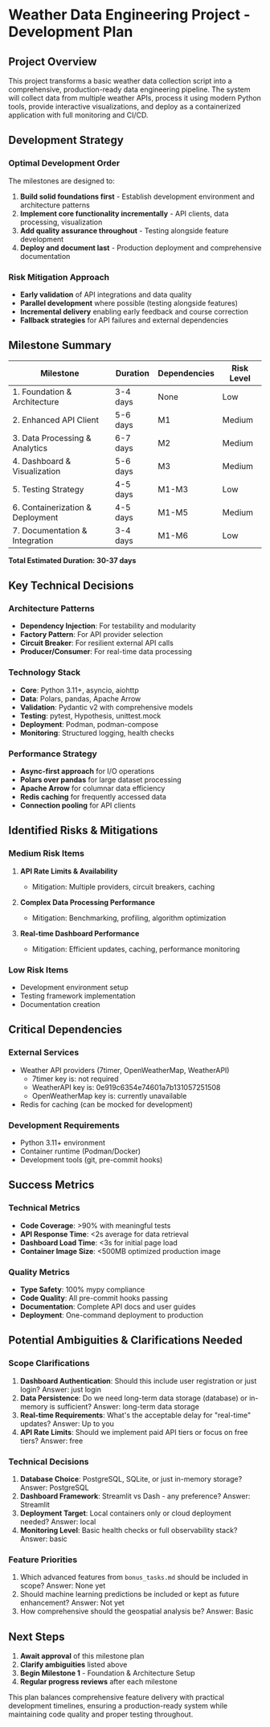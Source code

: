 # Weather Data Engineering Project - Development Plan

## Project Overview

This project transforms a basic weather data collection script into a comprehensive, production-ready data engineering pipeline. The system will collect data from multiple weather APIs, process it using modern Python tools, provide interactive visualizations, and deploy as a containerized application with full monitoring and CI/CD.

## Development Strategy

### Optimal Development Order
The milestones are designed to:
1. **Build solid foundations first** - Establish development environment and architecture patterns
2. **Implement core functionality incrementally** - API clients, data processing, visualization
3. **Add quality assurance throughout** - Testing alongside feature development
4. **Deploy and document last** - Production deployment and comprehensive documentation

### Risk Mitigation Approach
- **Early validation** of API integrations and data quality
- **Parallel development** where possible (testing alongside features)
- **Incremental delivery** enabling early feedback and course correction
- **Fallback strategies** for API failures and external dependencies

## Milestone Summary

| Milestone | Duration | Dependencies | Risk Level |
|-----------|----------|--------------|------------|
| 1. Foundation & Architecture | 3-4 days | None | Low |
| 2. Enhanced API Client | 5-6 days | M1 | Medium |
| 3. Data Processing & Analytics | 6-7 days | M2 | Medium |
| 4. Dashboard & Visualization | 5-6 days | M3 | Medium |
| 5. Testing Strategy | 4-5 days | M1-M3 | Low |
| 6. Containerization & Deployment | 4-5 days | M1-M5 | Medium |
| 7. Documentation & Integration | 3-4 days | M1-M6 | Low |

**Total Estimated Duration: 30-37 days**

## Key Technical Decisions

### Architecture Patterns
- **Dependency Injection**: For testability and modularity
- **Factory Pattern**: For API provider selection
- **Circuit Breaker**: For resilient external API calls
- **Producer/Consumer**: For real-time data processing

### Technology Stack
- **Core**: Python 3.11+, asyncio, aiohttp
- **Data**: Polars, pandas, Apache Arrow
- **Validation**: Pydantic v2 with comprehensive models
- **Testing**: pytest, Hypothesis, unittest.mock
- **Deployment**: Podman, podman-compose
- **Monitoring**: Structured logging, health checks

### Performance Strategy
- **Async-first approach** for I/O operations
- **Polars over pandas** for large dataset processing
- **Apache Arrow** for columnar data efficiency
- **Redis caching** for frequently accessed data
- **Connection pooling** for API clients

## Identified Risks & Mitigations

### Medium Risk Items
1. **API Rate Limits & Availability**
   - Mitigation: Multiple providers, circuit breakers, caching
   
2. **Complex Data Processing Performance**
   - Mitigation: Benchmarking, profiling, algorithm optimization
   
3. **Real-time Dashboard Performance**
   - Mitigation: Efficient updates, caching, performance monitoring

### Low Risk Items
- Development environment setup
- Testing framework implementation
- Documentation creation

## Critical Dependencies

### External Services
- Weather API providers (7timer, OpenWeatherMap, WeatherAPI)
  - 7timer key is: not required
  - WeatherAPI key is: 0e919c6354e74601a7b131057251508
  - OpenWeatherMap key is: currently unavailable
- Redis for caching (can be mocked for development)

### Development Requirements
- Python 3.11+ environment
- Container runtime (Podman/Docker)
- Development tools (git, pre-commit hooks)

## Success Metrics

### Technical Metrics
- **Code Coverage**: >90% with meaningful tests
- **API Response Time**: <2s average for data retrieval
- **Dashboard Load Time**: <3s for initial page load
- **Container Image Size**: <500MB optimized production image

### Quality Metrics
- **Type Safety**: 100% mypy compliance
- **Code Quality**: All pre-commit hooks passing
- **Documentation**: Complete API docs and user guides
- **Deployment**: One-command deployment to production

## Potential Ambiguities & Clarifications Needed

### Scope Clarifications
1. **Dashboard Authentication**: Should this include user registration or just login? Answer: just login
2. **Data Persistence**: Do we need long-term data storage (database) or in-memory is sufficient? Answer: long-term data storage
3. **Real-time Requirements**: What's the acceptable delay for "real-time" updates? Answer: Up to you
4. **API Rate Limits**: Should we implement paid API tiers or focus on free tiers? Answer: free

### Technical Decisions
1. **Database Choice**: PostgreSQL, SQLite, or just in-memory storage? Answer: PostgreSQL
2. **Dashboard Framework**: Streamlit vs Dash - any preference? Answer: Streamlit
3. **Deployment Target**: Local containers only or cloud deployment needed? Answer: local
4. **Monitoring Level**: Basic health checks or full observability stack? Answer: basic

### Feature Priorities
1. Which advanced features from `bonus_tasks.md` should be included in scope? Answer: None yet
2. Should machine learning predictions be included or kept as future enhancement? Answer: Not yet
3. How comprehensive should the geospatial analysis be? Answer: Basic

## Next Steps

1. **Await approval** of this milestone plan
2. **Clarify ambiguities** listed above
3. **Begin Milestone 1** - Foundation & Architecture Setup
4. **Regular progress reviews** after each milestone

This plan balances comprehensive feature delivery with practical development timelines, ensuring a production-ready system while maintaining code quality and proper testing throughout.
